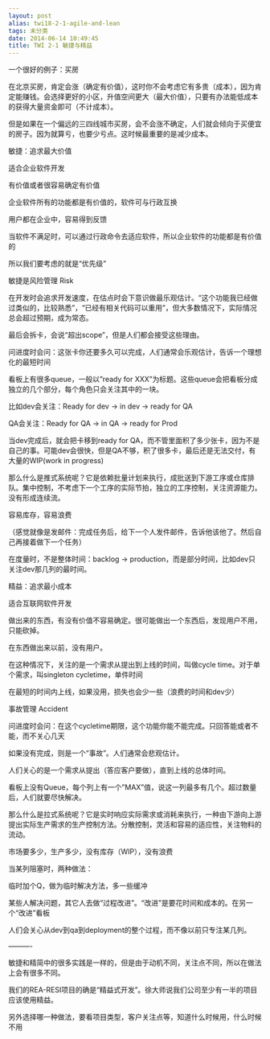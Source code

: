 ```yaml
---
layout: post
alias: twi18-2-1-agile-and-lean
tags: 未分类
date: 2014-06-14 10:49:45
title: TWI 2-1 敏捷与精益
---
```


一个很好的例子：买房

在北京买房，肯定会涨（确定有价值），这时你不会考虑它有多贵（成本），因为肯定能赚钱。会选择更好的小区，升值空间更大（最大价值），只要有办法能低成本的获得大量资金即可（不计成本）。

但是如果在一个偏远的三四线城市买房，会不会涨不确定，人们就会倾向于买便宜的房子。因为就算亏，也要少亏点。这时候最重要的是减少成本。

敏捷：追求最大价值

适合企业软件开发

有价值或者很容易确定有价值

企业软件所有的功能都是有价值的，软件可与行政互换

用户都在企业中，容易得到反馈

当软件不满足时，可以通过行政命令去适应软件，所以企业软件的功能都是有价值的

所以我们要考虑的就是“优先级”

敏捷是风险管理 Risk

在开发时会追求开发速度，在估点时会下意识做最乐观估计。“这个功能我已经做过类似的，比较熟悉”，“已经有相关代码可以重用”，但大多数情况下，实际情况总会超过预期，成为常态。

最后会拆卡，会说“超出scope”，但是人们都会接受这些理由。

问进度时会问：这张卡你还要多久可以完成，人们通常会乐观估计，告诉一个理想化的最短时间

看板上有很多queue，一般以&#8221;ready for XXX&#8221;为标题。这些queue会把看板分成独立的几个部分，每个角色只会关注其中的一块。

比如dev会关注：Ready for dev -> in dev -> ready for QA

QA会关注：Ready for QA -> in QA -> ready for Prod

当dev完成后，就会把卡移到ready for QA，而不管里面积了多少张卡，因为不是自己的事。可能dev会很快，但是QA不够，积了很多卡，最后还是无法交付，有大量的WIP(work in progress)

那么什么是推式系统呢？它是依赖批量计划来执行，成批送到下游工序或仓库排队。集中控制，不考虑下一个工序的实际节拍，独立的工序控制，关注资源能力。没有形成连续流。

容易库存，容易浪费

（感觉就像是发邮件：完成任务后，给下一个人发件邮件，告诉他该他了。然后自己再接着做下一个任务）

在度量时，不是整体时间：backlog -> production，而是部分时间，比如dev只关注dev那几列的最时间。

精益：追求最小成本

适合互联网软件开发

做出来的东西，有没有价值不容易确定。很可能做出一个东西后，发现用户不用，只能砍掉。

在东西做出来以前，没有用户。

在这种情况下，关注的是一个需求从提出到上线的时间，叫做cycle time。对于单个需求，叫singleton cycletime，单件时间

在最短的时间内上线，如果没用，损失也会少一些（浪费的时间和dev少）

事故管理 Accident

问进度时会问：在这个cycletime期限，这个功能你能不能完成。只回答能或者不能，而不关心几天

如果没有完成，则是一个“事故”。人们通常会悲观估计。

人们关心的是一个需求从提出（答应客户要做），直到上线的总体时间。

看板上没有Queue，每个列上有一个&#8221;MAX&#8221;值，说这一列最多有几个。超过数量后，人们就要尽快解决。

那么什么是拉式系统呢？它是实时响应实际需求或消耗来执行，一种由下游向上游提出实际生产需求的生产控制方法。分散控制，灵活和容易的适应性，关注物料的流动。

市场要多少，生产多少，没有库存（WIP），没有浪费

当某列阻塞时，两种做法：

临时加个Q，做为临时解决方法，多一些缓冲

某些人解决问题，其它人去做“过程改进”。“改进”是要花时间和成本的。在另一个“改进”看板

人们会关心从dev到qa到deployment的整个过程，而不像以前只专注某几列。

&#8212;&#8212;&#8212;-

敏捷和精简中的很多实践是一样的，但是由于动机不同，关注点不同，所以在做法上会有很多不同。

我们的REA-RESI项目的确是“精益式开发”。徐大师说我们公司至少有一半的项目应该使用精益。

另外选择哪一种做法，要看项目类型，客户关注点等，知道什么时候用，什么时候不用
